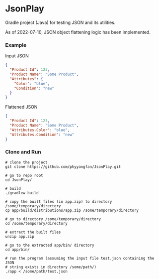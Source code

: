 # JsonPlay
Gradle project (Java) for testing JSON and its utilities.

As of 2022-07-10, JSON object flattening logic has been implemented.

### Example

Input JSON
```json
{
  "Product Id": 123,
  "Product Name": "Some Product",
  "Attributes": {
    "Color": "blue",
    "Condition": "new"
  }
}
```
Flattened JSON
```json
{
  "Product Id": 123,
  "Product Name": "Some Product",
  "Attributes.Color": "blue",
  "Attributes.Condition": "new"
}
```

### Clone and Run

```shell
# clone the project
git clone https://github.com/phyyangfan/JsonPlay.git

# go to repo root
cd JsonPlay/

# build
./gradlew build

# copy the built files (in app.zip) to directory /some/temporary/directory
cp app/build/distributions/app.zip /some/temporary/directory

# go to directory /some/temporary/directory
cd /some/temporary/directory

# extract the built files
unzip app.zip

# go to the extracted app/bin/ directory
cd app/bin/

# run the program (assuming the input file test.json containing the JSON
# string exists in directory /some/path/)
./app < /some/path/test.json
```
